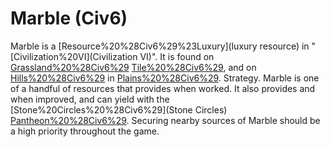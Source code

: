 # Marble (Civ6)

 Marble is a [Resource%20%28Civ6%29%23Luxury](luxury resource) in "[Civilization%20VI](Civilization VI)". It is found on [Grassland%20%28Civ6%29](Grassland) [Tile%20%28Civ6%29](tiles), and on [Hills%20%28Civ6%29](Hills) in [Plains%20%28Civ6%29](Plains).
Strategy.
 Marble is one of a handful of resources that provides when worked. It also provides and when improved, and can yield with the [Stone%20Circles%20%28Civ6%29](Stone Circles) [Pantheon%20%28Civ6%29](pantheon). Securing nearby sources of Marble should be a high priority throughout the game.